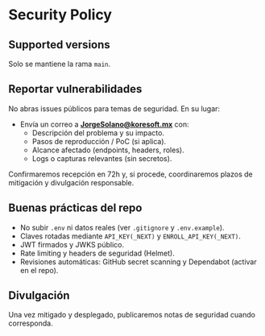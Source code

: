 # Security Policy

## Supported versions
Solo se mantiene la rama `main`.

## Reportar vulnerabilidades
No abras issues públicos para temas de seguridad. En su lugar:

- Envía un correo a **JorgeSolano@koresoft.mx** con:
  - Descripción del problema y su impacto.
  - Pasos de reproducción / PoC (si aplica).
  - Alcance afectado (endpoints, headers, roles).
  - Logs o capturas relevantes (sin secretos).

Confirmaremos recepción en 72h y, si procede, coordinaremos plazos de mitigación y divulgación responsable.

## Buenas prácticas del repo
- No subir `.env` ni datos reales (ver `.gitignore` y `.env.example`).
- Claves rotadas mediante `API_KEY(_NEXT)` y `ENROLL_API_KEY(_NEXT)`.
- JWT firmados y JWKS público.
- Rate limiting y headers de seguridad (Helmet).
- Revisiones automáticas: GitHub secret scanning y Dependabot (activar en el repo).

## Divulgación
Una vez mitigado y desplegado, publicaremos notas de seguridad cuando corresponda.
